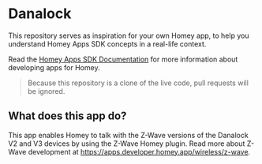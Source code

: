 # Danalock
This repository serves as inspiration for your own Homey app, to help you understand Homey Apps SDK concepts in a real-life context.

Read the [Homey Apps SDK Documentation](https://apps.developer.homey.app) for more information about developing apps for Homey.

> Because this repository is a clone of the live code, pull requests will be ignored.

## What does this app do?
This app enables Homey to talk with the Z-Wave versions of the Danalock V2 and V3 devices by using the Z-Wave Homey plugin. Read more about Z-Wave development at https://apps.developer.homey.app/wireless/z-wave.
